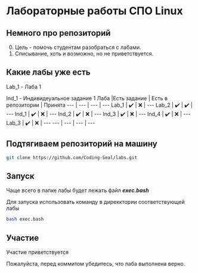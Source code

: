 # Лабораторные работы СПО Linux

## Немного про репозиторий
0) Цель - помочь студентам разобраться с лабами.
1) Списывание, хоть и возможно, но не приветствуется.


## Какие лабы уже есть 
Lab_1 - Лаба 1

Ind_1 - Индивидеуальное задание 1
Лаба |Есть задание | Есть в репозитории | Принята
--- | --- | --- | ---
Lab_1 | ✔️ | ❌ | ---
Lab_2 | ✔️ | ✔️ | ---
Ind_1 | ✔️ | ❌ | ---
Ind_2 | ✔️ | ❌ | ---
Ind_3 | ✔️ | ❌ | ---
Ind_4 | ✔️ | ❌ | ---
Lab_3 | ✔️ | ❌ | ---
--- | --- | --- | ---

## Подтягиваем репозиторий на машину

```bash
git clone https://github.com/Coding-Seal/labs.git
```
## Запуск
Чаще всего в папке лабы будет лежать файл ***exec.bash***

Для запуска использовать команду в дирекктории соответствующей лабы

```bash
bash exec.bash
```

## Участие
Участие приветствуется 

Пожалуйста, перед коммитом убедитесь, что лаба выполнена верно.
